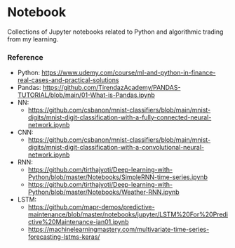# Notebook

Collections of Jupyter notebooks related to Python and algorithmic trading from my learning.

### Reference
- Python: https://www.udemy.com/course/ml-and-python-in-finance-real-cases-and-practical-solutions
- Pandas: https://github.com/TirendazAcademy/PANDAS-TUTORIAL/blob/main/01-What-is-Pandas.ipynb
- NN:
  - https://github.com/csbanon/mnist-classifiers/blob/main/mnist-digits/mnist-digit-classification-with-a-fully-connected-neural-network.ipynb
- CNN:
  - https://github.com/csbanon/mnist-classifiers/blob/main/mnist-digits/mnist-digit-classification-with-a-convolutional-neural-network.ipynb
- RNN:
  - https://github.com/tirthajyoti/Deep-learning-with-Python/blob/master/Notebooks/SimpleRNN-time-series.ipynb
  - https://github.com/tirthajyoti/Deep-learning-with-Python/blob/master/Notebooks/Weather-RNN.ipynb
- LSTM:
  - https://github.com/mapr-demos/predictive-maintenance/blob/master/notebooks/jupyter/LSTM%20For%20Predictive%20Maintenance-ian01.ipynb
  - https://machinelearningmastery.com/multivariate-time-series-forecasting-lstms-keras/

